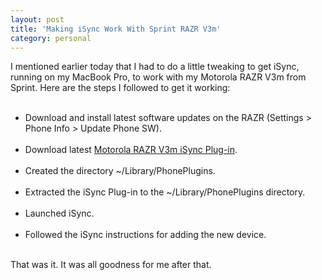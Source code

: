 ```yaml
---
layout: post
title: 'Making iSync Work With Sprint RAZR V3m'
category: personal
---
```


I mentioned earlier today that I had to do a little tweaking to get iSync, running on my MacBook Pro, to work with my Motorola RAZR V3m from Sprint.  Here are the steps I followed to get it working:<ul><br /><li>Download and install latest software updates on the RAZR (Settings &gt; Phone Info &gt; Update Phone SW).</li><br /><li>Download latest <a href="http://www.clockskew.com/forum/">Motorola RAZR V3m iSync Plug-in</a>.</li><br /><li>Created the directory ~/Library/PhonePlugins.</li><br /><li>Extracted the iSync Plug-in to the ~/Library/PhonePlugins directory.</li><br /><li>Launched iSync.</li><br /><li>Followed the iSync instructions for adding the new device.</li><br /></ul>That was it.  It was all goodness for me after that.
